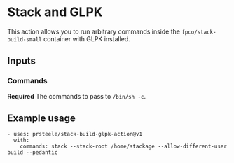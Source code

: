 # Stack and GLPK

This action allows you to run arbitrary commands inside the
`fpco/stack-build-small` container with GLPK installed.

## Inputs

### Commands

**Required** The commands to pass to `/bin/sh -c`.

## Example usage

```
- uses: prsteele/stack-build-glpk-action@v1
  with:
    commands: stack --stack-root /home/stackage --allow-different-user build --pedantic
```
